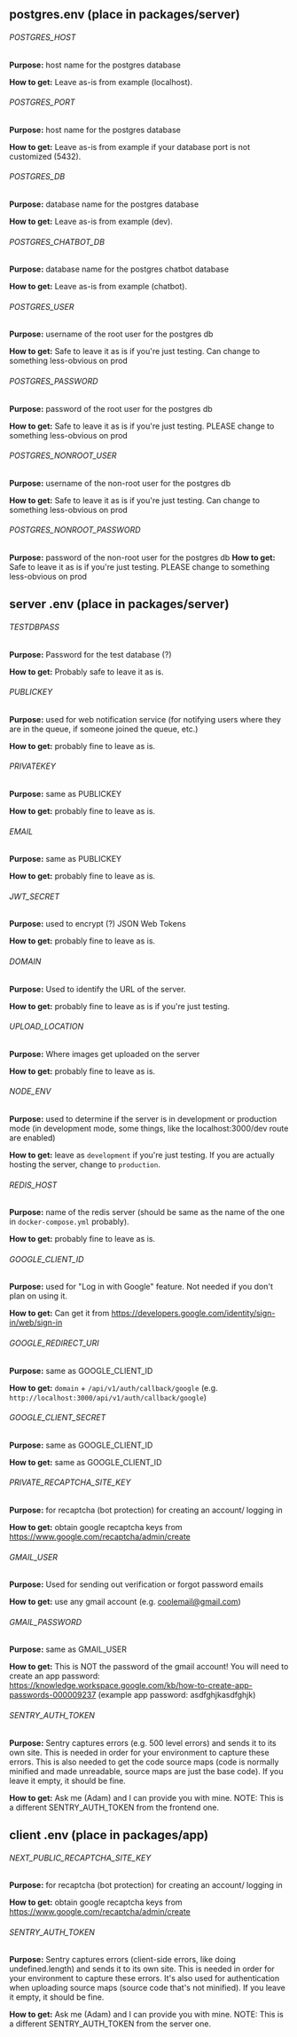 ## postgres.env (place in packages/server)

###### POSTGRES_HOST

**Purpose:** host name for the postgres database

**How to get:** Leave as-is from example (localhost).

###### POSTGRES_PORT

**Purpose:** host name for the postgres database

**How to get:** Leave as-is from example if your database port is not customized (5432).

###### POSTGRES_DB

**Purpose:** database name for the postgres database

**How to get:** Leave as-is from example (dev).

###### POSTGRES_CHATBOT_DB

**Purpose:** database name for the postgres chatbot database

**How to get:** Leave as-is from example (chatbot).

###### POSTGRES_USER

**Purpose:** username of the root user for the postgres db

**How to get:** Safe to leave it as is if you're just testing. Can change to something less-obvious on prod

###### POSTGRES_PASSWORD

**Purpose:** password of the root user for the postgres db

**How to get:** Safe to leave it as is if you're just testing. PLEASE change to something less-obvious on prod

###### POSTGRES_NONROOT_USER

**Purpose:** username of the non-root user for the postgres db

**How to get:** Safe to leave it as is if you're just testing. Can change to something less-obvious on prod

###### POSTGRES_NONROOT_PASSWORD

**Purpose:** password of the non-root user for the postgres db
**How to get:** Safe to leave it as is if you're just testing. PLEASE change to something less-obvious on prod


## server .env (place in packages/server)

###### TESTDBPASS

**Purpose:** Password for the test database (?)

**How to get:** Probably safe to leave it as is.

###### PUBLICKEY

**Purpose:** used for web notification service (for notifying users where they are in the queue, if someone joined the queue, etc.) 

**How to get:** probably fine to leave as is. 

###### PRIVATEKEY

**Purpose:** same as PUBLICKEY

**How to get:** probably fine to leave as is. 

###### EMAIL

**Purpose:** same as PUBLICKEY 

**How to get:** probably fine to leave as is. 

###### JWT_SECRET

**Purpose:** used to encrypt (?) JSON Web Tokens 

**How to get:** probably fine to leave as is. 

###### DOMAIN

**Purpose:** Used to identify the URL of the server.

**How to get:** probably fine to leave as is if you're just testing.  

###### UPLOAD_LOCATION

**Purpose:** Where images get uploaded on the server

**How to get:** probably fine to leave as is. 

###### NODE_ENV

**Purpose:** used to determine if the server is in development or production mode (in development mode, some things, like the localhost:3000/dev route are enabled)

**How to get:** leave as `development` if you're just testing. If you are actually hosting the server, change to `production`.

###### REDIS_HOST

**Purpose:** name of the redis server (should be same as the name of the one in `docker-compose.yml` probably). 

**How to get:** probably fine to leave as is. 

###### GOOGLE_CLIENT_ID

**Purpose:** used for "Log in with Google" feature. Not needed if you don't plan on using it.

**How to get:** Can get it from https://developers.google.com/identity/sign-in/web/sign-in 

###### GOOGLE_REDIRECT_URI

**Purpose:** same as GOOGLE_CLIENT_ID

**How to get:** `domain` + `/api/v1/auth/callback/google` (e.g. `http://localhost:3000/api/v1/auth/callback/google`)

###### GOOGLE_CLIENT_SECRET

**Purpose:** same as GOOGLE_CLIENT_ID

**How to get:**  same as GOOGLE_CLIENT_ID

###### PRIVATE_RECAPTCHA_SITE_KEY

**Purpose:** for recaptcha (bot protection) for creating an account/ logging in

**How to get:** obtain google recaptcha keys from https://www.google.com/recaptcha/admin/create

###### GMAIL_USER

**Purpose:** Used for sending out verification or forgot password emails

**How to get:** use any gmail account (e.g. coolemail@gmail.com)

###### GMAIL_PASSWORD

**Purpose:** same as GMAIL_USER

**How to get:** This is NOT the password of the gmail account! You will need to create an app password: https://knowledge.workspace.google.com/kb/how-to-create-app-passwords-000009237  (example app password: asdfghjkasdfghjk)

###### SENTRY_AUTH_TOKEN

**Purpose:** Sentry captures errors (e.g. 500 level errors) and sends it to its own site. This is needed in order for your environment to capture these errors. This is also needed to get the code source maps (code is normally minified and made unreadable, source maps are just the base code). If you leave it empty, it should be fine.

**How to get:** Ask me (Adam) and I can provide you with mine. NOTE: This is a different SENTRY_AUTH_TOKEN from the frontend one.

## client .env (place in packages/app)

###### NEXT_PUBLIC_RECAPTCHA_SITE_KEY

**Purpose:** for recaptcha (bot protection) for creating an account/ logging in

**How to get:** obtain google recaptcha keys from https://www.google.com/recaptcha/admin/create

###### SENTRY_AUTH_TOKEN

**Purpose:** Sentry captures errors (client-side errors, like doing undefined.length) and sends it to its own site. This is needed in order for your environment to capture these errors. It's also used for authentication when uploading source maps (source code that's not minified). If you leave it empty, it should be fine.

**How to get:** Ask me (Adam) and I can provide you with mine. NOTE: This is a different SENTRY_AUTH_TOKEN from the server one.

